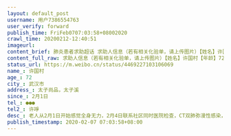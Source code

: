 ```yaml
---
layout: default_post
username: 用户7386554763
user_verify: forward
publish_time: FriFeb0707:03:58+08002020
crawl_time: 20200212-12:40:51
imageurl: 
content_brief: 肺炎患者求助超话 求助人信息（若有相关化验单，请上传图片）【姓名】许国村【年龄】72【所在城市】武汉市【所在小区、社区】太子尚品，太子溪【患病时间】2月1日【联系方式】●●●【其他紧急联系人】许竫【病情描述】老人从2月1日开始感觉全身无力，2月4日联系社区同时医院检查，CT ...全文
content_full_raw: 求助人信息（若有相关化验单，请上传图片）【姓名】许国村【年龄】72【所在城市】武汉市【所在小区、社区】太子尚品，太子溪【患病时间】2月1日【联系方式】●●●【其他紧急联系人】许竫【病情描述】老人从2月1日开始感觉全身无力，2月4日联系社区同时医院检查，CT双肺弥漫性感染，医生建议核酸检测及住院治疗，但医院无法收治，回家自行隔离，2月6日做核酸检测，暂未出结果，老人情况越来越糟，高烧不退，意识不清，社区已登记但床位紧张无法安排，求收治入院。家里另一老人也出现症状，照顾老人的女儿，女婿也有不适反应。武汉
status_url: https://m.weibo.cn/status/4469227103106069
name_: 许国村
age_: 72
city_: 武汉市
address_: 太子尚品，太子溪
since_: 2月1日
tel_: ●●●
tel2_: 许竫
desc_: 老人从2月1日开始感觉全身无力，2月4日联系社区同时医院检查，CT双肺弥漫性感染，医生建议核酸检测及住院治疗，但医院无法收治，回家自行隔离，2月6日做核酸检测，暂未出结果，老人情况越来越糟，高烧不退，意识不清，社区已登记但床位紧张无法安排，求收治入院。家里另一老人也出现症状，照顾老人的女儿，女婿也有不适反应。武汉
publish_timestamp: 2020-02-07 07:03:58+08:00
---
```

